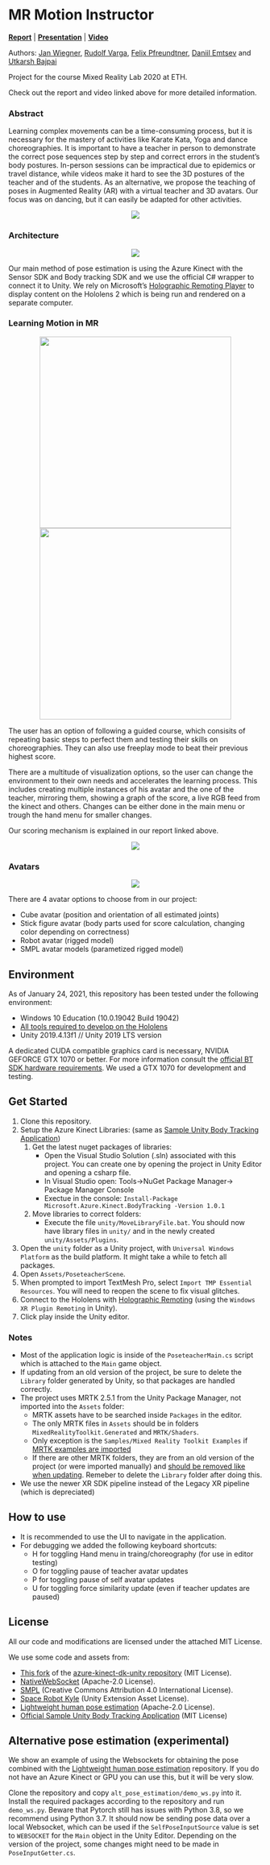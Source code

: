 # MR Motion Instructor
[**Report**](https://placeholder) | [**Presentation**](https://placeholder) | [**Video**](https://placeholder)


Authors:
[Jan Wiegner](https://github.com/janwww), 
[Rudolf Varga](https://github.com/ketjatekos), 
[Felix Pfreundtner](https://github.com/felixpfreundtner), 
[Daniil Emtsev](https://github.com/daniil-777) and 
[Utkarsh Bajpai](https://github.com/Utkarsh-Bajpai)

Project for the course Mixed Reality Lab 2020 at ETH.

Check out the report and video linked above for more detailed information.


### Abstract
Learning complex movements can be a time-consuming process, but it is necessary for the mastery of activities like Karate Kata, Yoga and dance choreographies. 
It is important to have a teacher in person to demonstrate the correct pose sequences step by step and correct errors in the student’s body postures.
In-person sessions can be impractical due to epidemics or travel distance, while videos make it hard to see the 3D postures of the teacher and of the students. 
As an alternative, we propose the teaching of poses in Augmented Reality (AR) with a virtual teacher and 3D avatars.
Our focus was on dancing, but it can easily be adapted for other activities.

<p align="center">
<img src="images/train.gif">
</p>


### Architecture

<p align="center">
<img src="images/architecture_main.png">
</p>

Our main method of pose estimation is using the Azure Kinect with the Sensor SDK and Body tracking SDK 
and we use the official C# wrapper to connect it to Unity.
We rely on Microsoft’s 
[Holographic Remoting Player](https://docs.microsoft.com/en-us/windows/mixed-reality/develop/platform-capabilities-and-apis/holographic-remoting-player) 
to display content on the Hololens 2 which is being run and rendered on a separate computer.


### Learning Motion in MR
<p align="center">
<img width=380 src="images/menu.gif">
<img width=380 src="images/handmenu.gif">
</p>

The user has an option of following a guided course, which consisits of repeating basic steps to perfect them and testing their skills on choreographies.
They can also use freeplay mode to beat their previous highest score.

There are a multitude of visualization options, so the user can change the environment to their own needs and accelerates the learning process.
This includes creating multiple instances of his avatar and the one of the teacher, mirroring them, showing a graph of the score, a live RGB feed from the kinect and others.
Changes can be either done in the main menu or trough the hand menu for smaller changes.

Our scoring mechanism is explained in our report linked above.

<p align="center">
<img src="images/choreography.gif">
</p>


### Avatars

<p align="center">
<img src="images/avatars.gif">
</p>

There are 4 avatar options to choose from in our project: 
- Cube avatar (position and orientation of all estimated joints)
- Stick figure avatar (body parts used for score calculation, changing color depending on correctness)
- Robot avatar (rigged model)
- SMPL avatar models (parametized rigged model)




## Environment
As of January 24, 2021, this repository has been tested under the following environment:
- Windows 10 Education (10.0.19042 Build 19042)
- [All tools required to develop on the Hololens](https://docs.microsoft.com/en-us/windows/mixed-reality/install-the-tools)
- Unity 2019.4.13f1 // Unity 2019 LTS version

 A dedicated CUDA compatible graphics card is necessary, NVIDIA GEFORCE GTX 1070 or better. For more information consult the 
 [official BT SDK hardware requirements](https://docs.microsoft.com/en-us/azure/kinect-dk/system-requirements). 
 We used a GTX 1070 for development and testing.

## Get Started
1. Clone this repository.
2. Setup the Azure Kinect Libraries: (same as [Sample Unity Body Tracking Application](https://github.com/microsoft/Azure-Kinect-Samples/tree/master/body-tracking-samples/sample_unity_bodytracking))
    1. Get the latest nuget packages of libraries:
        - Open the Visual Studio Solution (.sln) associated with this project. You can create one by opening the project in Unity Editor and opening a csharp file.
        - In Visual Studio open: Tools->NuGet Package Manager-> Package Manager Console
        - Exectue in the console: `Install-Package Microsoft.Azure.Kinect.BodyTracking -Version 1.0.1`
    2. Move libraries to correct folders:
        - Execute the file `unity/MoveLibraryFile.bat`. You should now have library files in `unity/` and in the newly created `unity/Assets/Plugins`.
3. Open the `unity` folder as a Unity project, with `Universal Windows Platform` as the build platform. It might take a while to fetch all packages.
4. Open `Assets/PoseteacherScene`.
5. When prompted to import TextMesh Pro, select `Import TMP Essential Resources`. You will need to reopen the scene to fix visual glitches.
6. Connect to the Hololens with [Holographic Remoting](https://microsoft.github.io/MixedRealityToolkit-Unity/Documentation/Tools/HolographicRemoting.html#connecting-to-the-hololens-with-wi-fi) (using the `Windows XR Plugin Remoting` in Unity).
7. Click play inside the Unity editor.

### Notes
- Most of the application logic is inside of the `PoseteacherMain.cs` script which is attached to the `Main` game object.
- If updating from an old version of the project, be sure to delete the `Library` folder generated by Unity, so that packages are handled correctly. 
- The project uses MRTK 2.5.1 from the Unity Package Manager, not imported into the `Assets` folder: 
   - MRTK assets have to be searched inside `Packages` in the editor.
   - The only MRTK files in `Assets` should be in folders `MixedRealityToolkit.Generated` and `MRTK/Shaders`. 
   - Only exception is the `Samples/Mixed Reality Toolkit Examples` if [MRTK examples are imported](https://microsoft.github.io/MixedRealityToolkit-Unity/Documentation/usingupm.html#using-mixed-reality-toolkit-examples)
   - If there are other MRTK folders, they are from an old version of the project (or were imported manually) and [should be removed like when updating](https://microsoft.github.io/MixedRealityToolkit-Unity/Documentation/Updating.html). 
     Remeber to delete the `Library` folder after doing this.
- We use the newer XR SDK pipeline instead of the Legacy XR pipeline (which is depreciated)

## How to use
- It is recommended to use the UI to navigate in the application.
- For debugging we added the following keyboard shortcuts:
   - H for toggling Hand menu in traing/choreography (for use in editor testing)
   - O for toggling pause of teacher avatar updates
   - P for toggling pause of self avatar updates
   - U for toggling force similarity update (even if teacher updates are paused)


## License

All our code and modifications are licensed under the attached MIT License. 

We use some code and assets from:
-  [This fork](https://github.com/Aviscii/azure-kinect-dk-unity) of the [azure-kinect-dk-unity repository](https://github.com/curiosity-inc/azure-kinect-dk-unity) (MIT License).
- [NativeWebSocket](https://github.com/endel/NativeWebSocket) (Apache-2.0 License). 
- [SMPL](https://smpl.is.tue.mpg.de/) (Creative Commons Attribution 4.0 International License). 
- [Space Robot Kyle](https://assetstore.unity.com/packages/3d/characters/robots/space-robot-kyle-4696) (Unity Extension Asset License). 
- [Lightweight human pose estimation](https://github.com/Daniil-Osokin/lightweight-human-pose-estimation-3d-demo.pytorch) (Apache-2.0 License). 
- [Official Sample Unity Body Tracking Application](https://github.com/microsoft/Azure-Kinect-Samples/tree/master/body-tracking-samples/sample_unity_bodytracking) (MIT License)


## Alternative pose estimation (experimental)

We show an example of using the Websockets for obtaining the pose combined with the [Lightweight human pose estimation](https://github.com/Daniil-Osokin/lightweight-human-pose-estimation-3d-demo.pytorch) repository. If you do not have an Azure Kinect or GPU you can use this, but it will be very slow. 

Clone the repository and copy `alt_pose_estimation/demo_ws.py` into it. Install the required packages according to the repository and run `demo_ws.py`. Beware that Pytorch still has issues with Python 3.8, so we recommend using Python 3.7. It should now be sending pose data over a local Websocket, which can be used if the `SelfPoseInputSource` value is set to `WEBSOCKET` for the `Main` object in the Unity Editor. Depending on the version of the project, some changes might need to be made in `PoseInputGetter.cs`.